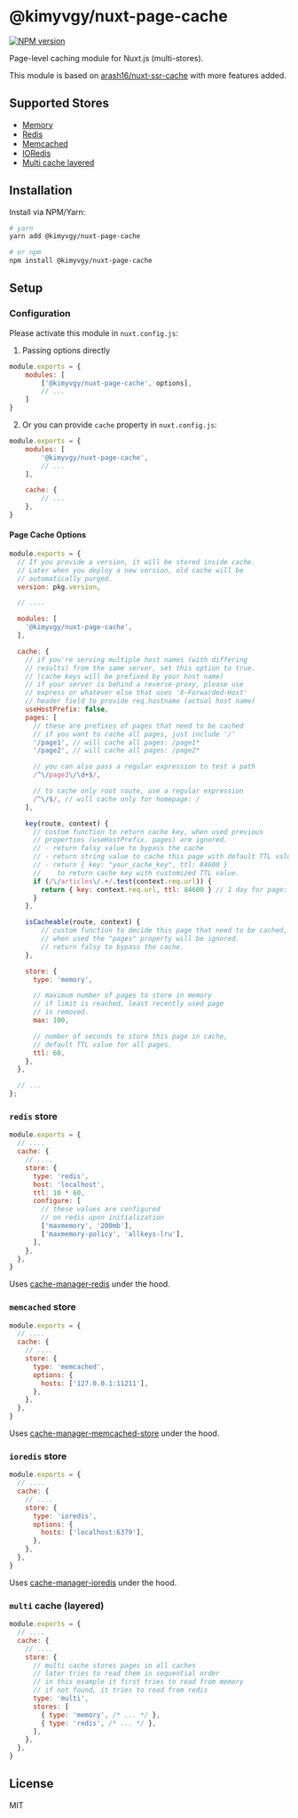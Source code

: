 # @kimyvgy/nuxt-page-cache
[![NPM version](https://img.shields.io/npm/v/@kimyvgy/nuxt-page-cache.svg)](https://www.npmjs.com/package/@kimyvgy/nuxt-page-cache)

Page-level caching module for Nuxt.js (multi-stores).

This module is based on [arash16/nuxt-ssr-cache](https://github.com/arash16/nuxt-ssr-cache) with more features added.

## Supported Stores

- [Memory](#page-cache-options)
- [Redis](#redis-store)
- [Memcached](#memcached-store)
- [IORedis](#ioredis-store)
- [Multi cache layered](#multi-cache-layered)

## Installation

Install via NPM/Yarn:

```bash
# yarn
yarn add @kimyvgy/nuxt-page-cache

# or npm
npm install @kimyvgy/nuxt-page-cache
```

## Setup

### Configuration

Please activate this module in `nuxt.config.js`:
1. Passing options directly
```javascript
module.exports = {
    modules: [
        ['@kimyvgy/nuxt-page-cache', options],
        // ...
    ]
}
```
2. Or you can provide `cache` property in `nuxt.config.js`:
```javascript
module.exports = {
    modules: [
        '@kimyvgy/nuxt-page-cache',
        // ...
    ],

    cache: {
        // ...
    },
}
```

#### Page Cache Options

```javascript
module.exports = {
  // If you provide a version, it will be stored inside cache.
  // Later when you deploy a new version, old cache will be
  // automatically purged.
  version: pkg.version,

  // ....

  modules: [
    '@kimyvgy/nuxt-page-cache',
  ],

  cache: {
    // if you're serving multiple host names (with differing
    // results) from the same server, set this option to true.
    // (cache keys will be prefixed by your host name)
    // if your server is behind a reverse-proxy, please use
    // express or whatever else that uses 'X-Forwarded-Host'
    // header field to provide req.hostname (actual host name)
    useHostPrefix: false,
    pages: [
      // these are prefixes of pages that need to be cached
      // if you want to cache all pages, just include '/'
      '/page1', // will cache all pages: /page1*
      '/page2', // will cache all pages: /page2*

      // you can also pass a regular expression to test a path
      /^\/page3\/\d+$/,

      // to cache only root route, use a regular expression
      /^\/$/, // will cache only for homepage: /
    ],

    key(route, context) {
      // custom function to return cache key, when used previous
      // properties (useHostPrefix, pages) are ignored.
      // - return falsy value to bypass the cache
      // - return string value to cache this page with default TTL value.
      // - return { key: "your_cache_key", ttl: 84600 }
      //    to return cache key with customized TTL value.
      if (/\/articles\/.+/.test(context.req.url)) {
        return { key: context.req.url, ttl: 84600 } // 1 day for page: /articles/*
      }
    },

    isCacheable(route, context) {
        // custom function to decide this page that need to be cached,
        // when used the "pages" property will be ignored.
        // return falsy to bypass the cache.
    },

    store: {
      type: 'memory',

      // maximum number of pages to store in memory
      // if limit is reached, least recently used page
      // is removed.
      max: 100,

      // number of seconds to store this page in cache,
      // default TTL value for all pages.
      ttl: 60,
    },
  },

  // ...
};
```

### `redis` store

```javascript
module.exports = {
  // ....
  cache: {
    // ....
    store: {
      type: 'redis',
      host: 'localhost',
      ttl: 10 * 60,
      configure: [
        // these values are configured
        // on redis upon initialization
        ['maxmemory', '200mb'],
        ['maxmemory-policy', 'allkeys-lru'],
      ],
    },
  },
}
```
Uses [cache-manager-redis](https://www.npmjs.com/package/cache-manager-redis) under the hood.

### `memcached` store

```javascript
module.exports = {
  // ....
  cache: {
    // ....
    store: {
      type: 'memcached',
      options: {
        hosts: ['127.0.0.1:11211'],
      },
    },
  },
}
```
Uses [cache-manager-memcached-store](https://www.npmjs.com/package/cache-manager-memcached-store) under the hood.

### `ioredis` store

```javascript
module.exports = {
  // ....
  cache: {
    // ....
    store: {
      type: 'ioredis',
      options: {
        hosts: ['localhost:6379'],
      },
    },
  },
}
```
Uses [cache-manager-ioredis](https://www.npmjs.com/package/cache-manager-ioredis) under the hood.

### `multi` cache (layered)

```javascript
module.exports = {
  // ....
  cache: {
    // ....
    store: {
      // multi cache stores pages in all caches
      // later tries to read them in sequential order
      // in this example it first tries to read from memory
      // if not found, it tries to read from redis
      type: 'multi',
      stores: [
        { type: 'memory', /* ... */ },
        { type: 'redis', /* ... */ },
      ],
    },
  },
}
```

## License
MIT
